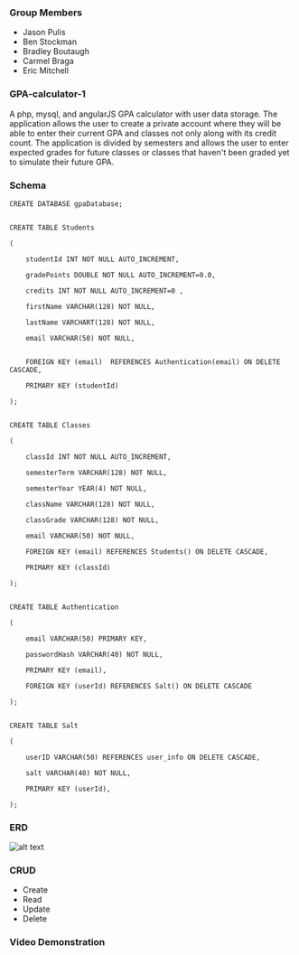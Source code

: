 ### Group Members

- Jason Pulis
- Ben Stockman
- Bradley Boutaugh
- Carmel Braga
- Eric Mitchell

### GPA-calculator-1

A php, mysql, and angularJS GPA calculator with user data storage. The application allows the user to create a private account where they will be able to enter their current GPA and classes not only along with its credit count. The application is divided by semesters and allows the user to enter expected grades for future classes or classes that haven't been graded yet to simulate their future GPA.

### Schema

	CREATE DATABASE gpaDatabase;


	CREATE TABLE Students

	(

		studentId INT NOT NULL AUTO_INCREMENT,

		gradePoints DOUBLE NOT NULL AUTO_INCREMENT=0.0,

		credits INT NOT NULL AUTO_INCREMENT=0 ,

		firstName VARCHAR(128) NOT NULL,

		lastName VARCHART(128) NOT NULL,

		email VARCHAR(50) NOT NULL,


		FOREIGN KEY (email)  REFERENCES Authentication(email) ON DELETE CASCADE,

		PRIMARY KEY (studentId)

	);


	CREATE TABLE Classes

	(

		classId INT NOT NULL AUTO_INCREMENT,

		semesterTerm VARCHAR(128) NOT NULL,

		semesterYear YEAR(4) NOT NULL,

		className VARCHAR(128) NOT NULL,

		classGrade VARCHAR(128) NOT NULL,

		email VARCHAR(50) NOT NULL,

		FOREIGN KEY (email) REFERENCES Students() ON DELETE CASCADE,

		PRIMARY KEY (classId)

	);


	CREATE TABLE Authentication 

	(

		email VARCHAR(50) PRIMARY KEY,

		passwordHash VARCHAR(40) NOT NULL,

		PRIMARY KEY (email),

		FOREIGN KEY (userId) REFERENCES Salt() ON DELETE CASCADE

	);


	CREATE TABLE Salt 

	(

	    userID VARCHAR(50) REFERENCES user_info ON DELETE CASCADE,

	    salt VARCHAR(40) NOT NULL,

	    PRIMARY KEY (userId),

	);


### ERD 

![alt text](https://78.media.tumblr.com/81bc8997486433ac35ffad82fc700c3a/tumblr_p85vy4bCaS1xsn5tjo1_1280.png "ERD")

### CRUD

- Create
- Read
- Update
- Delete

### Video Demonstration
